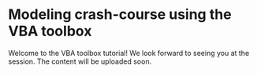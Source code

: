 # Modeling crash-course using the VBA toolbox

Welcome to the VBA toolbox tutorial! We look forward to seeing you at the session. The content will be uploaded soon.
